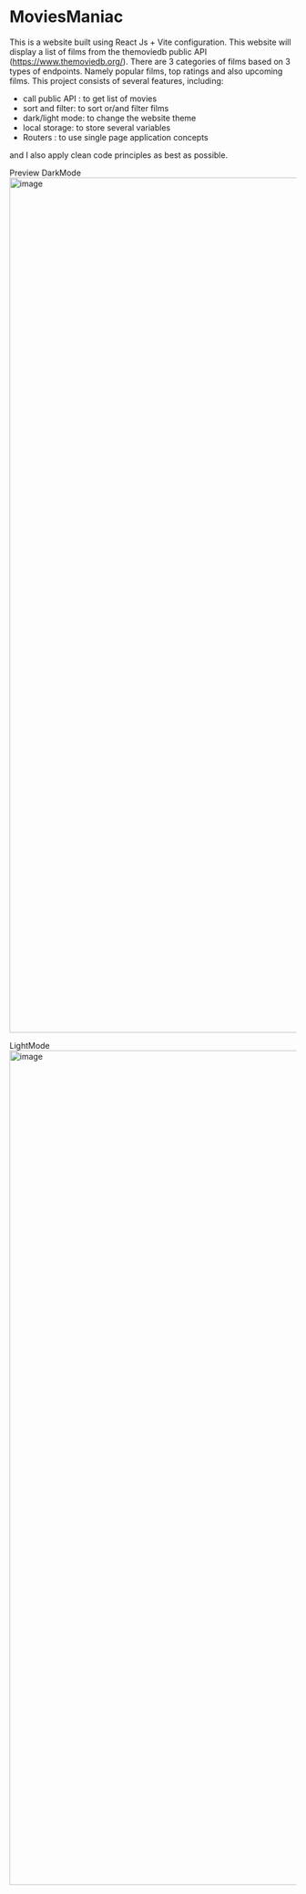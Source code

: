 # MoviesManiac

This is a website built using React Js + Vite configuration. This website will display a list of films from the themoviedb public API (https://www.themoviedb.org/). There are 3 categories of films based on 3 types of endpoints. Namely popular films, top ratings and also upcoming films. This project consists of several features, including:

- call public API : to get list of movies
- sort and filter: to sort or/and filter films
- dark/light mode: to change the website theme
- local storage: to store several variables
- Routers : to use single page application concepts

and I also apply clean code principles as best as possible.

Preview
DarkMode
<img width="1499" alt="image" src="https://github.com/setiawanwcksn/MovieManiac/assets/60248993/8c6decd9-00d2-42de-869e-a19d1cb61772">

LightMode
<img width="1463" alt="image" src="https://github.com/setiawanwcksn/MovieManiac/assets/60248993/00b60f29-08c7-472f-8a61-3146ea37589e">
